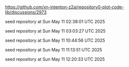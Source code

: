 https://github.com/xn-intenton-z2a/repository0-plot-code-lib/discussions/2973

seed repository at Sun May 11 02:38:01 UTC 2025

seed repository at Sun May 11 03:03:27 UTC 2025

seed repository at Sun May 11 10:44:56 UTC 2025

seed repository at Sun May 11 11:13:51 UTC 2025

seed repository at Sun May 11 12:20:33 UTC 2025
